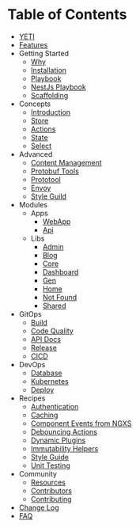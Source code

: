 # Table of Contents

- [YETI](../README.md)
- [Features](features.md)
- Getting Started
  - [Why](introduction/why.md)
  - [Installation](introduction/installation.md)
  - [Playbook](introduction/playbook.md)
  - [NestJs Playbook](introduction/nest-playbook.md)
  - [Scaffolding](introduction/scaffolding.md)
- Concepts
  - [Introduction](concepts/intro.md)
  - [Store](concepts/store.md)
  - [Actions](concepts/actions.md)
  - [State](concepts/state.md)
  - [Select](concepts/select.md)
- Advanced
  - [Content Management](advanced/blog.md)
  - [Protobuf Tools](advanced/buf.md)
  - [Prototool](advanced/prototool.md)
  - [Envoy](advanced/envoy.md)
  - [Style Guild](advanced/style-guide.md)
- Modules
  - Apps
    - [WebApp](../apps/webapp/README.md)
    - [Api](../apps/api/README.md)
  - Libs
    - [Admin](../libs/admin/README.md)
    - [Blog](../libs/blog/README.md)
    - [Core](../libs/core/README.md)
    - [Dashboard](../libs/dashboard/README.md)
    - [Gen](../libs/gen/README.md)
    - [Home](../libs/home/README.md)
    - [Not Found](../libs/not-found/README.md)
    - [Shared](../libs/shared/README.md)
- GitOps
  - [Build](gitops/build.md)
  - [Code Quality](gitops/code-quality.md)
  - [API Docs](gitops/compodoc.md)
  - [Release](gitops/release.md)
  - [CICD](gitops/cicd.md)
- DevOps
  - [Database](devops/database.md)
  - [Kubernetes](devops/kubernetes.md)
  - [Deploy](devops/deploy.md)
- Recipes
  - [Authentication](recipes/authentication.md)
  - [Caching](recipes/cache.md)
  - [Component Events from NGXS](recipes/component-events-from-ngxs.md)
  - [Debouncing Actions](recipes/debouncing-actions.md)
  - [Dynamic Plugins](recipes/dynamic-plugins.md)
  - [Immutability Helpers](recipes/immutability-helpers.md)
  - [Style Guide](recipes/style-guide.md)
  - [Unit Testing](recipes/unit-testing.md)
- Community
  - [Resources](community/projects.md)
  - [Contributors](community/contributors.md)
  - [Contributing](community/contributing.md)
- [Change Log](../CHANGELOG.md)
- [FAQ](faq/faq.md)

